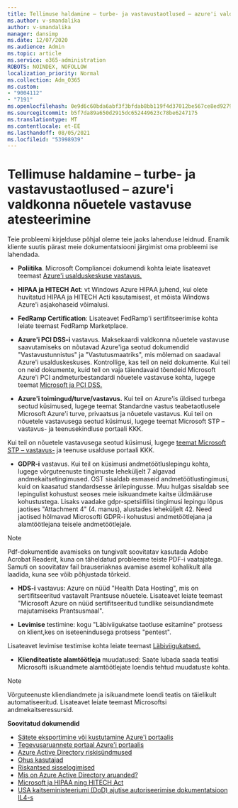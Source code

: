 ```yaml
---
title: Tellimuse haldamine – turbe- ja vastavustaotlused – azure'i valdkonna nõuetele vastavuse atesteerimine
ms.author: v-smandalika
author: v-smandalika
manager: dansimp
ms.date: 12/07/2020
ms.audience: Admin
ms.topic: article
ms.service: o365-administration
ROBOTS: NOINDEX, NOFOLLOW
localization_priority: Normal
ms.collection: Adm_O365
ms.custom:
- "9004112"
- "7191"
ms.openlocfilehash: 0e9d6c60bda6abf3f3bfdab8bb119f4d37012be567ce8ed9279f245539e3c2ae
ms.sourcegitcommit: b5f7da89a650d2915dc652449623c78be6247175
ms.translationtype: MT
ms.contentlocale: et-EE
ms.lasthandoff: 08/05/2021
ms.locfileid: "53998939"
---
```

# <a name="subscription-management---security-and-compliance-requests---azure-industry-compliance-accreditation"></a>Tellimuse haldamine – turbe- ja vastavustaotlused – azure'i valdkonna nõuetele vastavuse atesteerimine

Teie probleemi kirjelduse põhjal oleme teie jaoks lahenduse leidnud. Enamik kliente suutis pärast meie dokumentatsiooni järgimist oma probleemi ise lahendada.

- **Poliitika**. Microsoft Compliancei dokumendi kohta leiate lisateavet teemast [Azure'i usalduskeskuse vastavus.](https://docs.microsoft.com/compliance/regulatory/offering-SOC)

- **HIPAA ja HITECH Act**: vt Windows Azure HIPAA juhend, kui olete huvitatud HIPAA ja HITECH Acti kasutamisest, et mõista Windows Azure'i asjakohaseid võimalusi.

- **FedRamp Certification**: Lisateavet FedRamp'i sertifitseerimise kohta leiate teemast FedRamp Marketplace.

- **Azure'i PCI DSS-i** vastavus. Maksekaardi valdkonna nõuetele vastavuse saavutamiseks on nõutavad Azure'iga seotud dokumendid "Vastavustunnistus" ja "Vastutusmaatriks", mis mõlemad on saadaval Azure'i usalduskeskuses. Kontrollige, kas teil on neid dokumente. Kui teil on neid dokumente, kuid teil on vaja täiendavaid tõendeid Microsoft Azure'i PCI andmeturbestandardi nõuetele vastavuse kohta, lugege teemat [Microsoft ja PCI DSS.](https://docs.microsoft.com/compliance/regulatory/offering-PCI-DSS)

- **Azure'i toimingud/turve/vastavus.** Kui teil on Azure'is üldised turbega seotud küsimused, lugege teemat Standardne vastus teabetaotlusele Microsoft Azure'i turve, privaatsus ja nõuetele vastavus. Kui teil on nõuetele vastavusega seotud küsimusi, lugege teemat Microsoft STP – vastavus- ja teenusekindluse portaali KKK.

Kui teil on nõuetele vastavusega seotud küsimusi, lugege [teemat Microsoft STP – vastavus-](https://www.microsoft.com/trust-center/compliance/compliance-overview) ja teenuse usalduse portaali KKK.

- **GDPR-i** vastavus. Kui teil on küsimusi andmetöötluslepingu kohta, lugege võrguteenuste tingimuste leheküljelt 7 algavad andmekaitsetingimused. OST sisaldab esmaseid andmetöötlustingimusi, kuid on kaasatud standardsesse ärilepingusse. Muu hulgas sisaldab see lepingulist kohustust seoses meie isikuandmete kaitse üldmääruse kohustustega. Lisaks vaadake gdpr-spetsiifilisi tingimusi lepingu lõpus jaotises "Attachment 4" (4. manus), alustades leheküljelt 42. Need jaotised hõlmavad Microsofti GDPR-i kohustusi andmetöötlejana ja alamtöötlejana teisele andmetöötlejale.

> [!NOTE]
> Pdf-dokumentide avamiseks on tungivalt soovitatav kasutada Adobe Acrobat Readerit, kuna on täheldatud probleeme teiste PDF-i vaatajatega. Samuti on soovitatav fail brauseriaknas avamise asemel kohalikult alla laadida, kuna see võib põhjustada tõrkeid.

- **HDS-i** vastavus: Azure on nüüd "Health Data Hosting", mis on sertifitseeritud vastavalt Prantsuse nõuetele. Lisateavet leiate teemast "Microsoft Azure on nüüd sertifitseeritud tundlike seisundiandmete majutamiseks Prantsusmaal".

- **Levimise** testimine: kogu "Läbiviigukatse taotluse esitamine" protsess on klient,kes on iseteenindusega protsess "pentest".

Lisateavet levimise testimise kohta leiate teemast [Läbiviigukatsed.](https://docs.microsoft.com/azure/security/fundamentals/pen-testing)

- **Klienditeatiste alamtöötleja** muudatused: Saate lubada saada teatisi Microsofti isikuandmete alamtöötlejate loendis tehtud muudatuste kohta.

> [!NOTE]
> Võrguteenuste kliendiandmete ja isikuandmete loendi teatis on täielikult automatiseeritud. Lisateavet leiate teemast Microsoftsi andmekaitseressursid.

**Soovitatud dokumendid**

- [Sätete eksportimine või kustutamine Azure'i portaalis](https://docs.microsoft.com/azure/azure-portal/set-preferences)
- [Tegevusaruannete portaal Azure'i portaalis](https://docs.microsoft.com/azure/active-directory/reports-monitoring/howto-find-activity-reports)
- [Azure Active Directory riskisündmused](https://docs.microsoft.com/azure/active-directory/identity-protection/overview-identity-protection)
- [Ohus kasutajad](https://docs.microsoft.com/azure/active-directory/identity-protection/overview-identity-protection)
- [Riskantsed sisselogimised](https://docs.microsoft.com/azure/active-directory/identity-protection/overview-identity-protection)
- [Mis on Azure Active Directory aruanded?](https://docs.microsoft.com/azure/active-directory/reports-monitoring/overview-reports)
- [Microsoft ja HIPAA ning HITECH Act](https://docs.microsoft.com/compliance/regulatory/offering-hipaa-hitech)
- [USA kaitseministeeriumi (DoD) ajutise autoriseerimise dokumentatsioon IL4-s](https://docs.microsoft.com/compliance/regulatory/offering-DoD-DISA-L2-L4-L5)













